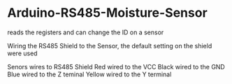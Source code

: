 # Arduino-RS485-Moisture-Sensor
reads the registers and can change the ID on a sensor

Wiring the RS485 Shield to the Sensor, the default setting on the shield were used

Senors wires to RS485 Shield
Red wired to the VCC
Black wired to the GND
Blue wired to the Z teminal
Yellow wired to the Y terminal
